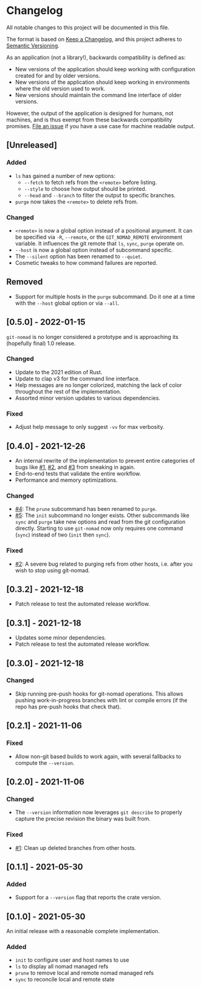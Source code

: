 # Changelog
All notable changes to this project will be documented in this file.

The format is based on [Keep a Changelog](https://keepachangelog.com/en/1.0.0/), and this project adheres to [Semantic Versioning](https://semver.org/spec/v2.0.0.html).

As an application (not a library!), backwards compatibility is defined as:

- New versions of the application should keep working with configuration created for and by older versions.
- New versions of the application should keep working in environments where the old version used to work.
- New versions should maintain the command line interface of older versions.

However, the output of the application is designed for humans, not machines, and is thus exempt from these backwards compatibility promises. [File an issue](https://github.com/rraval/git-nomad/issues/new) if you have a use case for machine readable output.

## [Unreleased]

### Added

- `ls` has gained a number of new options:
  - `--fetch` to fetch refs from the `<remote>` before listing.
  - `--style` to choose how output should be printed.
  - `--head` and `--branch` to filter the output to specific branches.
- `purge` now takes the `<remote>` to delete refs from.

### Changed

- `<remote>` is now a global option instead of a positional argument. It can be specified via `-R`, `--remote`, or the `GIT_NOMAD_REMOTE` environment variable. It influences the git remote that `ls`, `sync`, `purge` operate on.
- `--host` is now a global option instead of subcommand specific.
- The `--silent` option has been renamed to `--quiet`.
- Cosmetic tweaks to how command failures are reported.

## Removed

- Support for multiple hosts in the `purge` subcommand. Do it one at a time with the `--host` global option or via `--all`.

## [0.5.0] - 2022-01-15

`git-nomad` is no longer considered a prototype and is approaching its (hopefully final) 1.0 release.

### Changed

- Update to the 2021 edition of Rust.
- Update to clap v3 for the command line interface.
- Help messages are no longer colorized, matching the lack of color throughout the rest of the implementation.
- Assorted minor version updates to various dependencies.

### Fixed

- Adjust help message to only suggest `-vv` for max verbosity.

## [0.4.0] - 2021-12-26

- An internal rewrite of the implementation to prevent entire categories of bugs like [#1][i1], [#2][i2], and [#3][i3] from sneaking in again.
- End-to-end tests that validate the entire workflow.
- Performance and memory optimizations.

### Changed

- [#4][i4]: The `prune` subcommand has been renamed to `purge`.
- [#5][i5]: The `init` subcommand no longer exists. Other subcommands like `sync` and `purge` take new options and read from the git configuration directly. Starting to use `git-nomad` now only requires one command (`sync`) instead of two (`init` then `sync`).

### Fixed

- [#2][i2]: A severe bug related to purging refs from other hosts, i.e. after you wish to stop using git-nomad.

## [0.3.2] - 2021-12-18

- Patch release to test the automated release workflow.

## [0.3.1] - 2021-12-18

- Updates some minor dependencies.
- Patch release to test the automated release workflow.

## [0.3.0] - 2021-12-18

### Changed

- Skip running pre-push hooks for git-nomad operations. This allows pushing work-in-progress branches with lint or compile errors (if the repo has pre-push hooks that check that).

## [0.2.1] - 2021-11-06

### Fixed

- Allow non-git based builds to work again, with several fallbacks to compute the `--version`.

## [0.2.0] - 2021-11-06

### Changed

- The `--version` information now leverages `git describe` to properly capture the precise revision the binary was built from.

### Fixed

- [#1][i1]: Clean up deleted branches from other hosts.

## [0.1.1] - 2021-05-30

### Added

- Support for a `--version` flag that reports the crate version.

## [0.1.0] - 2021-05-30

An initial release with a reasonable complete implementation.

### Added

- `init` to configure user and host names to use
- `ls` to display all nomad managed refs
- `prune` to remove local and remote nomad managed refs
- `sync` to reconcile local and remote state

[i1]: https://github.com/rraval/git-nomad/issues/1
[i2]: https://github.com/rraval/git-nomad/issues/2
[i3]: https://github.com/rraval/git-nomad/issues/3
[i4]: https://github.com/rraval/git-nomad/issues/4
[i5]: https://github.com/rraval/git-nomad/issues/5
